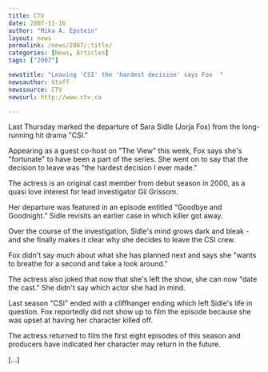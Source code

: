 ```yaml
---
title: CTV
date: 2007-11-16
author: "Mika A. Epstein"
layout: news
permalink: /news/2007/:title/
categories: [News, Articles]
tags: ["2007"]

newstitle: "Leaving 'CSI' the 'hardest decision' says Fox  "
newsauthor: Staff
newssource: CTV
newsurl: http://www.ctv.ca

---
```


Last Thursday marked the departure of Sara Sidle (Jorja Fox) from the long-running hit drama "CSI."

Appearing as a guest co-host on "The View" this week, Fox says she's "fortunate" to have been a part of the series. She went on to say that the decision to leave was "the hardest decision I ever made."

The actress is an original cast member from debut season in 2000, as a quasi love interest for lead investigator Gil Grissom.

Her departure was featured in an episode entitled "Goodbye and Goodnight." Sidle revisits an earlier case in which killer got away.

Over the course of the investigation, Sidle's mind grows dark and bleak - and she finally makes it clear why she decides to leave the CSI crew.

Fox didn't say much about what she has planned next and says she "wants to breathe for a second and take a look around."

The actress also joked that now that she's left the show, she can now "date the cast." She didn't say which actor she had in mind.

Last season "CSI" ended with a cliffhanger ending which left Sidle's life in question. Fox reportedly did not show up to film the episode because she was upset at having her character killed off.

The actress returned to film the first eight episodes of this season and producers have indicated her character may return in the future.

[...]
